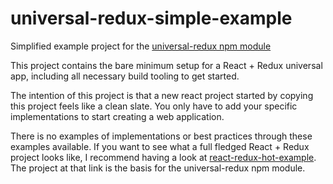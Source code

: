 # universal-redux-simple-example
Simplified example project for the [universal-redux npm module](https://github.com/bdefore/universal-redux)

This project contains the bare minimum setup for a React + Redux universal app, including all necessary build tooling to get started.

The intention of this project is that a new react project started by copying this project feels like a clean slate. You only have to add your specific implementations to start creating a web application. 

There is no examples of implementations or best practices through these examples available. If you want to see what a full fledged React + Redux project looks like, I recommend having a look at [react-redux-hot-example](https://github.com/erikras/react-redux-universal-hot-example). The project at that link is the basis for the universal-redux npm module.
